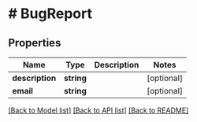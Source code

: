 # # BugReport

## Properties

Name | Type | Description | Notes
------------ | ------------- | ------------- | -------------
**description** | **string** |  | [optional]
**email** | **string** |  | [optional]

[[Back to Model list]](../../README.md#models) [[Back to API list]](../../README.md#endpoints) [[Back to README]](../../README.md)
